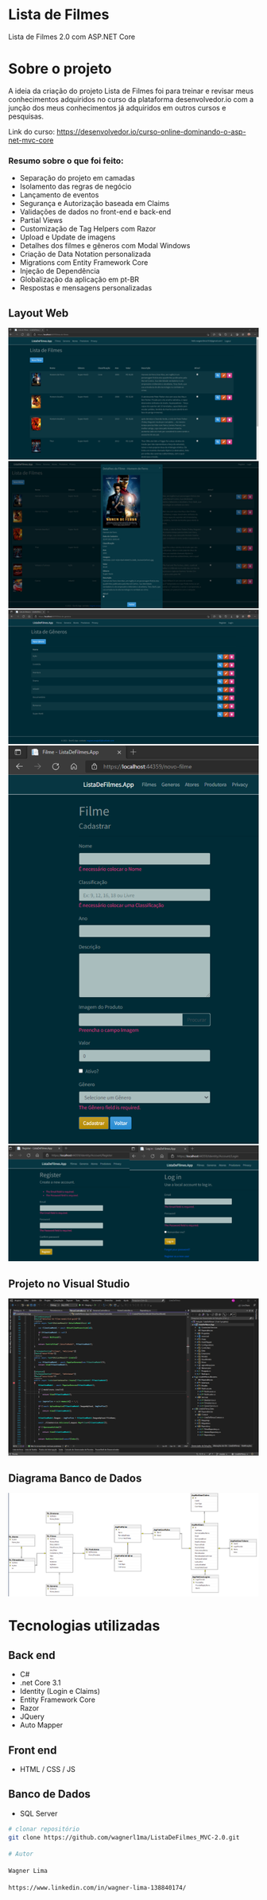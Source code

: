 # Lista de Filmes
Lista de Filmes 2.0 com ASP.NET Core

# Sobre o projeto

A ideia da criação do projeto Lista de Filmes foi para treinar e revisar meus conhecimentos adquiridos no curso da 
plataforma desenvolvedor.io com a junção dos meus conhecimentos já adquiridos em outros cursos e pesquisas.

Link do curso: https://desenvolvedor.io/curso-online-dominando-o-asp-net-mvc-core

### Resumo sobre o que foi feito:

- Separação do projeto em camadas
- Isolamento das regras de negócio
- Lançamento de eventos
- Segurança e Autorização baseada em Claims
- Validações de dados no front-end e back-end
- Partial Views
- Customização de Tag Helpers com Razor
- Upload e Update de imagens
- Detalhes dos filmes e gêneros com Modal Windows
- Criação de Data Notation personalizada
- Migrations com Entity Framework Core
- Injeção de Dependência
- Globalização da aplicação em pt-BR
- Respostas e mensagens personalizadas

## Layout Web
![Img 1](https://github.com/wagnerl1ma/ListaDeFilmes_MVC-2.0/blob/master/docs/imagens/lista_fillmes_img1.png)
![Img 2](https://github.com/wagnerl1ma/ListaDeFilmes_MVC-2.0/blob/master/docs/imagens/lista_fillmes_img2.png)
![Img 3](https://github.com/wagnerl1ma/ListaDeFilmes_MVC-2.0/blob/master/docs/imagens/lista_fillmes_img3.png)
![Img 4](https://github.com/wagnerl1ma/ListaDeFilmes_MVC-2.0/blob/master/docs/imagens/lista_fillmes_img4.png)
![Img 5](https://github.com/wagnerl1ma/ListaDeFilmes_MVC-2.0/blob/master/docs/imagens/lista_fillmes_login1e2_img7.png)

## Projeto no Visual Studio
![Img 4](https://github.com/wagnerl1ma/ListaDeFilmes_MVC-2.0/blob/master/docs/imagens/lista_fillmes_img8.png)

## Diagrama Banco de Dados
![Diagrama](https://github.com/wagnerl1ma/API_ListaDeFilmes/blob/master/docs/imagens/api_filmes_img2_diagrama.png)

# Tecnologias utilizadas
## Back end
- C#
- .net Core 3.1
- Identity (Login e Claims)
- Entity Framework Core
- Razor
- JQuery
- Auto Mapper
## Front end
- HTML / CSS / JS
## Banco de Dados
- SQL Server

```bash
# clonar repositório
git clone https://github.com/wagnerl1ma/ListaDeFilmes_MVC-2.0.git

# Autor

Wagner Lima

https://www.linkedin.com/in/wagner-lima-138840174/

